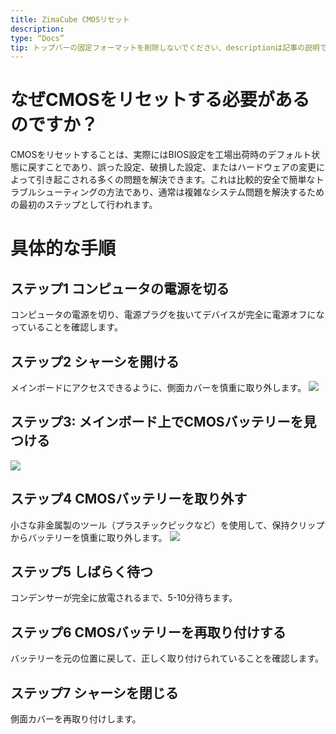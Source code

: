 ```yaml
---
title: ZimaCube CMOSリセット
description:
type: “Docs”
tip: トップバーの固定フォーマットを削除しないでください、descriptionは記事の説明であり、未入力の場合は内容の最初の段落を切り抜きます
---
```

# なぜCMOSをリセットする必要があるのですか？
CMOSをリセットすることは、実際にはBIOS設定を工場出荷時のデフォルト状態に戻すことであり、誤った設定、破損した設定、またはハードウェアの変更によって引き起こされる多くの問題を解決できます。これは比較的安全で簡単なトラブルシューティングの方法であり、通常は複雑なシステム問題を解決するための最初のステップとして行われます。

# 具体的な手順

## ステップ1 コンピュータの電源を切る
コンピュータの電源を切り、電源プラグを抜いてデバイスが完全に電源オフになっていることを確認します。

## ステップ2 シャーシを開ける
メインボードにアクセスできるように、側面カバーを慎重に取り外します。
![](https://manage.icewhale.io/api/static/docs/1722411595785_image.png)

## ステップ3: メインボード上でCMOSバッテリーを見つける
![](https://manage.icewhale.io/api/static/docs/1722411638947_image.png)

## ステップ4 CMOSバッテリーを取り外す
小さな非金属製のツール（プラスチックピックなど）を使用して、保持クリップからバッテリーを慎重に取り外します。
![](https://manage.icewhale.io/api/static/docs/1722411678810_image.png)

## ステップ5 しばらく待つ
コンデンサーが完全に放電されるまで、5-10分待ちます。

## ステップ6 CMOSバッテリーを再取り付けする
バッテリーを元の位置に戻して、正しく取り付けられていることを確認します。

## ステップ7 シャーシを閉じる
側面カバーを再取り付けします。